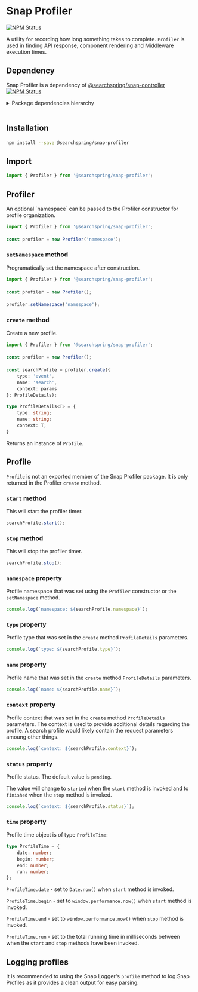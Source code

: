 # Snap Profiler

<a href="https://www.npmjs.com/package/@searchspring/snap-profiler"><img alt="NPM Status" src="https://img.shields.io/npm/v/@searchspring/snap-profiler.svg?style=flat"></a>

A utility for recording how long something takes to complete. `Profiler` is used in finding API response, component rendering and Middleware execution times.


## Dependency

Snap Profiler is a dependency of [@searchspring/snap-controller](https://github.com/searchspring/snap/tree/main/packages/snap-controller) <a href="https://www.npmjs.com/package/@searchspring/snap-controller"><img alt="NPM Status" src="https://img.shields.io/npm/v/@searchspring/snap-controller.svg?style=flat"></a>


<details>
	<summary>Package dependencies hierarchy</summary>
	<br/>
	<img src="https://github.com/searchspring/snap/blob/main/images/snap-dependencies.png?raw=true"/>
</details>
<br>


## Installation

```bash
npm install --save @searchspring/snap-profiler
```

## Import
```typescript
import { Profiler } from '@searchspring/snap-profiler';
```


<h2 id="Profiler">Profiler</h2>
An optional `namespace` can be passed to the Profiler constructor for profile organization.

```typescript
import { Profiler } from '@searchspring/snap-profiler';

const profiler = new Profiler('namespace');
```

### `setNamespace` method
Programatically set the namespace after construction.

```typescript
import { Profiler } from '@searchspring/snap-profiler';

const profiler = new Profiler();

profiler.setNamespace('namespace');
```

### `create` method
Create a new profile.

```typescript
import { Profiler } from '@searchspring/snap-profiler';

const profiler = new Profiler();

const searchProfile = profiler.create({ 
	type: 'event', 
	name: 'search', 
	context: params
}: ProfileDetails);
```

```typescript
type ProfileDetails<T> = { 
	type: string; 
	name: string; 
	context: T;
}
```

Returns an instance of `Profile`. 


<h2 id="Profile">Profile</h2>

`Profile` is not an exported member of the Snap Profiler package. It is only returned in the Profiler `create` method.

### `start` method

This will start the profiler timer.

```typescript
searchProfile.start();
```

### `stop` method
This will stop the profiler timer.

```typescript
searchProfile.stop();
```

### `namespace` property
Profile namespace that was set using the `Profiler` constructor or the `setNamespace` method.

```typescript
console.log(`namespace: ${searchProfile.namespace}`);
```

### `type` property
Profile type that was set in the `create` method `ProfileDetails` parameters.

```typescript
console.log(`type: ${searchProfile.type}`);
```

### `name` property
Profile name that was set in the `create` method `ProfileDetails` parameters.

```typescript
console.log(`name: ${searchProfile.name}`);
```

### `context` property
Profile context that was set in the `create` method `ProfileDetails` parameters. The context is used to provide additional details regarding the profile. A search profile would likely contain the request parameters amoung other things.

```typescript
console.log(`context: ${searchProfile.context}`);
```

### `status` property
Profile status. The default value is `pending`.

The value will change to `started` when the `start` method is invoked and to `finished` when the `stop` method is invoked.

```typescript
console.log(`context: ${searchProfile.status}`);
```

### `time` property
Profile time object is of type `ProfileTime`:

```typescript
type ProfileTime = {
	date: number;
	begin: number;
	end: number;
	run: number;
};
```

`ProfileTime.date` - set to `Date.now()` when `start` method is invoked.

`ProfileTime.begin` - set to `window.performance.now()` when `start` method is invoked.

`ProfileTime.end` - set to `window.performance.now()` when `stop` method is invoked.

`ProfileTime.run` - set to the total running time in milliseconds between when the `start` and `stop` methods have been invoked.


## Logging profiles
It is recommended to using the Snap Logger's `profile` method to log Snap Profiles as it provides a clean output for easy parsing.